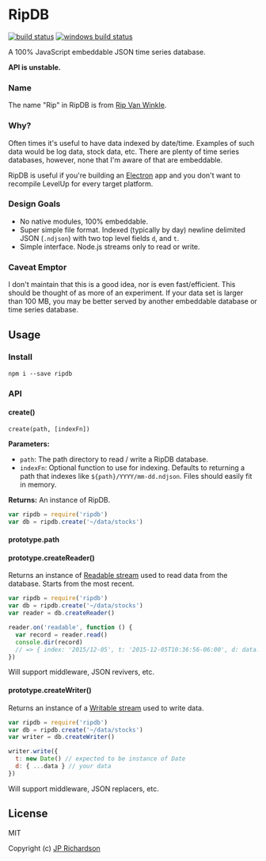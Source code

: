 RipDB
=====

[![build status](https://api.travis-ci.org/jprichardson/ripdb.svg)](http://travis-ci.org/jprichardson/ripdb)
[![windows build status](https://ci.appveyor.com/api/projects/status/github/jprichardson/ripdb?branch=master&svg=true)](https://ci.appveyor.com/project/jprichardson/ripdb/branch/master)

A 100% JavaScript embeddable JSON time series database.

**API is unstable.**

### Name

The name "Rip" in RipDB is from [Rip Van Winkle](https://en.wikipedia.org/wiki/Rip_Van_Winkle).


### Why?

Often times it's useful to have data indexed by date/time. Examples of such data would be
log data, stock data, etc. There are plenty of time series databases, however, none that
I'm aware of that are embeddable.

RipDB is useful if you're building an [Electron](https://github.com/atom/electron)
app and you don't want to recompile LevelUp for every target platform.


### Design Goals

- No native modules, 100% embeddable.
- Super simple file format. Indexed (typically by day) newline delimited JSON (`.ndjson`) with two top level fields
`d`, and `t`.
- Simple interface. Node.js streams only to read or write.


### Caveat Emptor

I don't maintain that this is a good idea, nor is even fast/efficient. This should be thought of as
more of an experiment. If your data set is larger than 100 MB, you may be better served
by another embeddable database or time series database.


Usage
-----

### Install

    npm i --save ripdb


### API

#### create()

`create(path, [indexFn])`

**Parameters:**
- `path`: The path directory to read / write a RipDB database.
- `indexFn`: Optional function to use for indexing. Defaults to returning a path that indexes
like `${path}/YYYY/mm-dd.ndjson`. Files should easily fit in memory.

**Returns:** An instance of RipDB.

```js
var ripdb = require('ripdb')
var db = ripdb.create('~/data/stocks')
```

#### prototype.path

#### prototype.createReader()

Returns an instance of [Readable stream](https://nodejs.org/api/stream.html#stream_class_stream_readable) used to read data
from the database. Starts from the most recent.

```js
var ripdb = require('ripdb')
var db = ripdb.create('~/data/stocks')
var reader = db.createReader()

reader.on('readable', function () {
  var record = reader.read()
  console.dir(record)
  // => { index: '2015/12-05', t: '2015-12-05T10:36:56-06:00', d: data... }
})
```

Will support middleware, JSON revivers, etc.


#### prototype.createWriter()

Returns an instance of a [Writable stream](https://nodejs.org/api/stream.html#stream_class_stream_writable) used to write data.

```js
var ripdb = require('ripdb')
var db = ripdb.create('~/data/stocks')
var writer = db.createWriter()

writer.write({
  t: new Date() // expected to be instance of Date
  d: { ...data } // your data
})
```

Will support middleware, JSON replacers, etc.


License
-------

MIT

Copyright (c) [JP Richardson](https://github.com/jprichardson)
